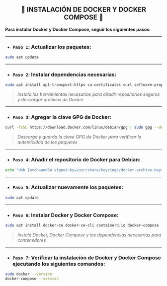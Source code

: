 <h2 align="center"> 🐳 INSTALACIÓN DE DOCKER Y DOCKER COMPOSE 🐳 </h2>

**Para instalar Docker y Docker Compose, seguir los siguientes pasos:**

---

- ### `Paso 1`: Actualizar los paquetes:

```bash
sudo apt update
```

---

- ### `Paso 2`: Instalar dependencias necesarias:

```bash
sudo apt install apt-transport-https ca-certificates curl software-properties-common
```

> *Instala las herramientas necesarias para añadir repositorios seguros y descargar archivos de Docker*

---

- ### `Paso 3`: Agregar la clave GPG de Docker:

```bash
curl -fsSL https://download.docker.com/linux/debian/gpg | sudo gpg --dearmor -o /usr/share/keyrings/docker-archive-keyring.gpg
```

> *Descarga y guarda la clave GPG de Docker para verificar la autenticidad de los paquetes*

---

- ### `Paso 4`: Añadir el repositorio de Docker para Debian:

```bash
echo "deb [arch=amd64 signed-by=/usr/share/keyrings/docker-archive-keyring.gpg] https://download.docker.com/linux/debian $(lsb_release -cs) stable" | sudo tee /etc/apt/sources.list.d/docker.list > /dev/null
```

---

- ### `Paso 5`: Actualizar nuevamente los paquetes:

```bash
sudo apt update
```

---

- ### `Paso 6`: Instalar Docker y Docker Compose:

```bash
sudo apt install docker-ce docker-ce-cli containerd.io docker-compose
```

> *Instala Docker, Docker Compose y las dependencias necesarias para contenedores*

---

- ### `Paso 7`: Verificar la instalación de Docker y Docker Compose ejecutando los siguientes comandos:

```bash
sudo docker --version
docker-compose --version
```
